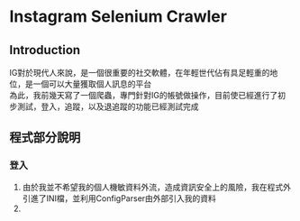 # Instagram Selenium Crawler

## Introduction  
IG對於現代人來說，是一個很重要的社交軟體，在年輕世代佔有具足輕重的地位，是一個可以大量獲取個人訊息的平台  
為此，我前幾天寫了一個爬蟲，專門針對IG的帳號做操作，目前使已經進行了初步測試，登入，追蹤，以及退追蹤的功能已經測試完成  

## 程式部分說明

### 登入  
1. 由於我並不希望我的個人機敏資料外流，造成資訊安全上的風險，我在程式外引進了INI檔，並利用ConfigParser由外部引入我的資料
2. 
